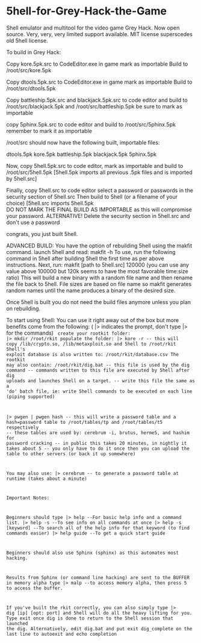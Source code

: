 # 5hell-for-Grey-Hack-the-Game
Shell emulator and multitool for the video game Grey Hack.
Now open source. 
Very, very, very limited support available.
MIT license superscedes old 5hell license.

To build in Grey Hack:

Copy kore.5pk.src to CodeEditor.exe in game
mark as importable
Build to /root/src/kore.5pk

Copy dtools.5pk.src to CodeEditor.exe in game
mark as importable
Build to /root/src/dtools.5pk

Copy battleship.5pk.src and blackjack.5pk.src to code editor and build to
/root/src/blackjack.5pk and /root/src/battleship.5pk
be sure to mark as importable

copy 5phinx.5pk.src to code editor and build to
/root/src/5phinx.5pk
remember to mark it as importable

/root/src should now have the following built, importable files:

dtools.5pk
kore.5pk
battleship.5pk
blackjack.5pk
5phinx.5pk

Now, copy 5hell.5pk.src to code editor, mark as importable and build to
/root/src/5hell.5pk
[5hell.5pk imports all previous .5pk files and is imported by 5hell.src]

Finally, copy 5hell.src to code editor
select a password or passwords in the security section of 5hell.src
Then build to 5hell (or a filename of your choice)
[5hell.src imports 5hell.5pk\
DO NOT MARK THE FINAL BUILD AS IMPORTABLE as this will compromise your password.
ALTERNATIVE! Delete the security section in 5hell.src and don't use a password

congrats, you just built 5hell.

ADVANCED BUILD:
You have the option of rebuilding 5hell using the makfit command.
launch 5hell and read: makfit -h
To use, run the following command in 5hell after building 5hell the first time as per above instructions.
Next, run: makfit [path to 5hell.src] 120000
(you can use any value above 100000 but 120k seems to have the most favorable time:size ratio)
This will build a new binary with a random file name and then rename the file back to 5hell.
File sizes are based on file name so makfit generates random names until the name produces a binary of the desired size.

Once 5hell is built you do not need the build files anymore unless you plan on rebuilding.

To start using 5hell:
You can use it right away out of the box but more benefits come from the following:
( |> indicates the prompt, don't type |> for the commands)
<code>
create your rootkit folder:
|> mkdir /root/rkit
populate the folder:
|> kore -r
-- this will copy /lib/crypto.so, /lib/metaxploit.so and 5hell to /root/rkit
5hell's exploit database is also written to:
/root/rkit/database.csv
The rootkit may also contain:
/root/rkit/dig.bat
-- this file is used by the dig command
-- commands written to this file are executed by 5hell after dig uploads and launches 5hell on a target.
-- write this file the same as a 'do' batch file, ie: write 5hell commands to be executed on each line (piping supported)

|> pwgen | pwgen hash
-- this will write a password table and a hash=password table to /root/tables/tp and /root/tables/t5 respectively
-- these tables are used by: cerebrum -i, brutus, herme5, and hashim for password cracking
-- in public this takes 20 minutes, in nightly it takes about 5
-- you only have to do it once then you can upload the table to other servers (or back it up somewhere)

You may also use:
|> cerebrum
-- to generate a password table at runtime (takes about a minute)

Important Notes:

Beginners should type 
|> help
--For basic help info and a command list.
|> help -s
--To see info on all commands at once
|> help -s [keyword]
--To search all of the help info for that keyword (to find commands easier)
|> help guide
--To get a quick start guide

Beginners should also use 5phinx (sphinx) as this automates most hacking.

Results from 5phinx (or command line hacking) are sent to the BUFFER in memory alpha
type
|> malp
--to access memory alpha, then press 5 to access the buffer.

If you've built the rkit correctly, you can also simply type
|> dig [ip] [opt: port]
and 5hell will do all the heavy lifting for you.
Type exit once dig is done to return to the 5hell session that launched the dig.
Alternatively, edit dig.bat and put 
exit dig_complete
on the last line to autoexit and echo completion
<code>
